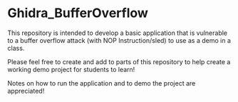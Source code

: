 # Ghidra_BufferOverflow
This repository is intended to develop a basic application that is vulnerable to a buffer overflow attack (with NOP Instruction/sled) to use as a demo in a class. 

Please feel free to create and add to parts of this repository to help create a working demo project for students to learn!

Notes on how to run the application and to demo the project are appreciated!
